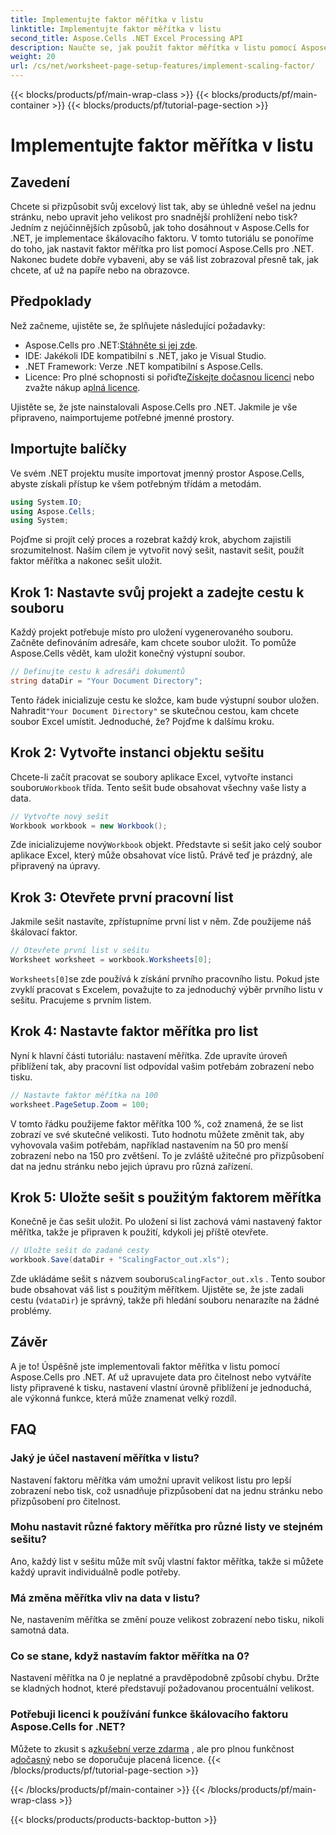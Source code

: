 ```yaml
---
title: Implementujte faktor měřítka v listu
linktitle: Implementujte faktor měřítka v listu
second_title: Aspose.Cells .NET Excel Processing API
description: Naučte se, jak použít faktor měřítka v listu pomocí Aspose.Cells for .NET pomocí podrobného kurzu, příkladů a často kladených otázek. Ideální pro bezproblémové škálování.
weight: 20
url: /cs/net/worksheet-page-setup-features/implement-scaling-factor/
---
```


{{< blocks/products/pf/main-wrap-class >}}
{{< blocks/products/pf/main-container >}}
{{< blocks/products/pf/tutorial-page-section >}}

# Implementujte faktor měřítka v listu

## Zavedení

Chcete si přizpůsobit svůj excelový list tak, aby se úhledně vešel na jednu stránku, nebo upravit jeho velikost pro snadnější prohlížení nebo tisk? Jedním z nejúčinnějších způsobů, jak toho dosáhnout v Aspose.Cells for .NET, je implementace škálovacího faktoru. V tomto tutoriálu se ponoříme do toho, jak nastavit faktor měřítka pro list pomocí Aspose.Cells pro .NET. Nakonec budete dobře vybaveni, aby se váš list zobrazoval přesně tak, jak chcete, ať už na papíře nebo na obrazovce.

## Předpoklady

Než začneme, ujistěte se, že splňujete následující požadavky:

-  Aspose.Cells pro .NET:[Stáhněte si jej zde](https://releases.aspose.com/cells/net/).
- IDE: Jakékoli IDE kompatibilní s .NET, jako je Visual Studio.
- .NET Framework: Verze .NET kompatibilní s Aspose.Cells.
-  Licence: Pro plné schopnosti si pořiďte[Získejte dočasnou licenci](https://purchase.aspose.com/temporary-license/) nebo zvažte nákup a[plná licence](https://purchase.aspose.com/buy).

Ujistěte se, že jste nainstalovali Aspose.Cells pro .NET. Jakmile je vše připraveno, naimportujeme potřebné jmenné prostory.


## Importujte balíčky

Ve svém .NET projektu musíte importovat jmenný prostor Aspose.Cells, abyste získali přístup ke všem potřebným třídám a metodám.

```csharp
using System.IO;
using Aspose.Cells;
using System;
```

Pojďme si projít celý proces a rozebrat každý krok, abychom zajistili srozumitelnost. Naším cílem je vytvořit nový sešit, nastavit sešit, použít faktor měřítka a nakonec sešit uložit. 

## Krok 1: Nastavte svůj projekt a zadejte cestu k souboru

Každý projekt potřebuje místo pro uložení vygenerovaného souboru. Začněte definováním adresáře, kam chcete soubor uložit. To pomůže Aspose.Cells vědět, kam uložit konečný výstupní soubor.

```csharp
// Definujte cestu k adresáři dokumentů
string dataDir = "Your Document Directory";
```


 Tento řádek inicializuje cestu ke složce, kam bude výstupní soubor uložen. Nahradit`"Your Document Directory"` se skutečnou cestou, kam chcete soubor Excel umístit. Jednoduché, že? Pojďme k dalšímu kroku.


## Krok 2: Vytvořte instanci objektu sešitu

 Chcete-li začít pracovat se soubory aplikace Excel, vytvořte instanci souboru`Workbook` třída. Tento sešit bude obsahovat všechny vaše listy a data.

```csharp
// Vytvořte nový sešit
Workbook workbook = new Workbook();
```


 Zde inicializujeme nový`Workbook` objekt. Představte si sešit jako celý soubor aplikace Excel, který může obsahovat více listů. Právě teď je prázdný, ale připravený na úpravy.


## Krok 3: Otevřete první pracovní list

Jakmile sešit nastavíte, zpřístupníme první list v něm. Zde použijeme náš škálovací faktor.

```csharp
// Otevřete první list v sešitu
Worksheet worksheet = workbook.Worksheets[0];
```


`Worksheets[0]`se zde používá k získání prvního pracovního listu. Pokud jste zvyklí pracovat s Excelem, považujte to za jednoduchý výběr prvního listu v sešitu. Pracujeme s prvním listem.


## Krok 4: Nastavte faktor měřítka pro list

Nyní k hlavní části tutoriálu: nastavení měřítka. Zde upravíte úroveň přiblížení tak, aby pracovní list odpovídal vašim potřebám zobrazení nebo tisku.

```csharp
// Nastavte faktor měřítka na 100
worksheet.PageSetup.Zoom = 100;
```


V tomto řádku použijeme faktor měřítka 100 %, což znamená, že se list zobrazí ve své skutečné velikosti. Tuto hodnotu můžete změnit tak, aby vyhovovala vašim potřebám, například nastavením na 50 pro menší zobrazení nebo na 150 pro zvětšení. To je zvláště užitečné pro přizpůsobení dat na jednu stránku nebo jejich úpravu pro různá zařízení.


## Krok 5: Uložte sešit s použitým faktorem měřítka

Konečně je čas sešit uložit. Po uložení si list zachová vámi nastavený faktor měřítka, takže je připraven k použití, kdykoli jej příště otevřete.

```csharp
// Uložte sešit do zadané cesty
workbook.Save(dataDir + "ScalingFactor_out.xls");
```


 Zde ukládáme sešit s názvem souboru`ScalingFactor_out.xls` . Tento soubor bude obsahovat váš list s použitým měřítkem. Ujistěte se, že jste zadali cestu (v`dataDir`) je správný, takže při hledání souboru nenarazíte na žádné problémy.


## Závěr

A je to! Úspěšně jste implementovali faktor měřítka v listu pomocí Aspose.Cells pro .NET. Ať už upravujete data pro čitelnost nebo vytváříte listy připravené k tisku, nastavení vlastní úrovně přiblížení je jednoduchá, ale výkonná funkce, která může znamenat velký rozdíl.

## FAQ

### Jaký je účel nastavení měřítka v listu?  
Nastavení faktoru měřítka vám umožní upravit velikost listu pro lepší zobrazení nebo tisk, což usnadňuje přizpůsobení dat na jednu stránku nebo přizpůsobení pro čitelnost.

### Mohu nastavit různé faktory měřítka pro různé listy ve stejném sešitu?  
Ano, každý list v sešitu může mít svůj vlastní faktor měřítka, takže si můžete každý upravit individuálně podle potřeby.

### Má změna měřítka vliv na data v listu?  
Ne, nastavením měřítka se změní pouze velikost zobrazení nebo tisku, nikoli samotná data.

### Co se stane, když nastavím faktor měřítka na 0?  
Nastavení měřítka na 0 je neplatné a pravděpodobně způsobí chybu. Držte se kladných hodnot, které představují požadovanou procentuální velikost.

### Potřebuji licenci k používání funkce škálovacího faktoru Aspose.Cells for .NET?  
 Můžete to zkusit s a[zkušební verze zdarma](https://releases.aspose.com/) , ale pro plnou funkčnost a[dočasný](https://purchase.aspose.com/temporary-license/) nebo se doporučuje placená licence.
{{< /blocks/products/pf/tutorial-page-section >}}

{{< /blocks/products/pf/main-container >}}
{{< /blocks/products/pf/main-wrap-class >}}

{{< blocks/products/products-backtop-button >}}
